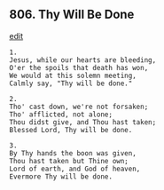 
## 806.  Thy Will Be Done
[edit](https://docs.google.com/document/d/1wDWn2vEIn7l%2D95RKWiReBvQI11zpWDcd/edit?mode=html)



    1.
    Jesus, while our hearts are bleeding,
    O'er the spoils that death has won,
    We would at this solemn meeting,
    Calmly say, "Thy will be done."

    2.
    Tho' cast down, we're not forsaken;
    Tho' afflicted, not alone;
    Thou didst give, and Thou hast taken;
    Blessed Lord, Thy will be done.

    3.
    By Thy hands the boon was given,
    Thou hast taken but Thine own;
    Lord of earth, and God of heaven,
    Evermore Thy will be done.
